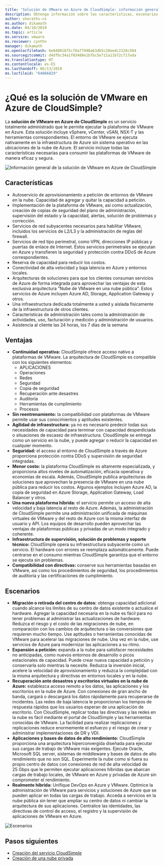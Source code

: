 ```yaml
---
title: 'Solución de VMware en Azure de CloudSimple: información general'
description: Obtenga información sobre las características, escenarios y ventajas de la solución de VMware en Azure del servicio CloudSimple.
author: sharaths-cs
ms.author: dikamath
ms.date: 04/10/2019
ms.topic: article
ms.service: vmware
ms.reviewer: cynthn
manager: dikamath
ms.openlocfilehash: 6e84801875cf0a77990a63db5c28eedc2128c504
ms.sourcegitcommit: d4dfbc34a1f03488e1b7bc5e711a11b72c717ada
ms.translationtype: HT
ms.contentlocale: es-ES
ms.lasthandoff: 06/13/2019
ms.locfileid: "64866829"
---
```

# <a name="what-is-vmware-solution-on-azure-by-cloudsimple"></a>¿Qué es la solución de VMware en Azure de CloudSimple?

La **solución de VMware en Azure de CloudSimple** es un servicio totalmente administrado que le permite ejecutar la plataforma de VMware en Azure. Esta solución incluye vSphere, vCenter, vSAN, NSX-T y las herramientas correspondientes.
El entorno de VMware se ejecuta nativamente en la infraestructura de Azure sin sistema operativo en las ubicaciones de la nube de Azure. El servicio incluye todas las características necesarias para consumir las plataformas de VMware de manera eficaz y segura.

![Información general de la solución de VMware en Azure de CloudSimple](media/azure-vmware-solution-by-cloudsimple.png)

## <a name="features"></a>Características

* Autoservicio de aprovisionamiento a petición de entornos de VMware en la nube. Capacidad de agregar y quitar la capacidad a petición.
* Implementación de la plataforma de VMware, así como actualización, creación de copias de seguridad del plano de administración, supervisión del estado y la capacidad, alertas, solución de problemas y corrección.
* Servicios de red subyacentes necesarios para habilitar VMware, incluidos los servicios de L2/L3 y la administración de reglas del firewall.
* Servicios de red tipo perimetral, como VPN, direcciones IP públicas y puertas de enlace de Internet. Estos servicios perimetrales se ejecutan en Azure y transfieren la seguridad y protección contra DDoS de Azure correspondientes.
* Reserva de capacidad para reducir los costos.
* Conectividad de alta velocidad y baja latencia en Azure y entornos locales.
* Arquitecturas de soluciones para que los clientes consuman servicios de Azure de forma integrada para aprovechar las ventajas de esta exclusiva arquitectura "Nube de VMware en una nube pública". Estos servicios de Azure incluyen Azure AD, Storage, Application Gateway y otros.
* Una infraestructura dedicada totalmente a usted y aislada físicamente de la infraestructura de otros clientes.
* Características de administración tales como la administración de actividades, uso, facturación y medición y administración de usuarios.
* Asistencia al cliente las 24 horas, los 7 días de la semana

## <a name="benefits"></a>Ventajas

* **Continuidad operativa:** CloudSimple ofrece acceso nativo a plataformas de VMware. La arquitectura de CloudSimple es compatible con los siguientes elementos:
  * APLICACIONES
  * Operaciones
  * Redes
  * Seguridad
  * Copia de seguridad
  * Recuperación ante desastres
  * Auditoría
  * Herramientas de cumplimiento
  * Procesos
* **Sin reentrenamiento:** la compatibilidad con plataformas de VMware permite usar sus conocimientos y aptitudes existentes.
* **Agilidad de infraestructura:** ya no es necesario predecir todas sus necesidades de capacidad para terminar con capacidad desperdiciada o situaciones de escasez de infraestructura. CloudSimple se entrega como un servicio en la nube, y puede agregar o reducir la capacidad en cualquier momento.
* **Seguridad:** el acceso al entorno de CloudSimple a través de Azure proporciona protección contra DDoS y supervisión de seguridad integradas.
* **Menor costo:** la plataforma CloudSimple es altamente especializada, y proporciona altos niveles de automatización, eficacia operativa y economías de escala. Además, CloudSimple publica arquitecturas de soluciones que aprovechan la presencia de VMware en una nube pública para reducir los costos. Algunos ejemplos incluyen Azure AD, la copia de seguridad en Azure Storage, Application Gateway, Load Balancer y otros.
* **Una nueva plataforma híbrida:** el servicio permite un acceso de alta velocidad y baja latencia al resto de Azure. Además, la administración de CloudSimple permite una administración unificada de máquinas virtuales de VMware y del resto de Azure con la misma interfaz de usuario y API. Los equipos de desarrollo pueden aprovechar las ventajas de plataformas públicas y privadas de un modo integrado y coherente.
* **Infraestructura de supervisión, solución de problemas y soporte técnico:** CloudSimple opera su infraestructura subyacente como un servicio. El hardware con errores se reemplaza automáticamente. Puede centrarse en el consumo mientras CloudSimple garantiza que el entorno se ejecuta sin problemas.
* **Compatibilidad con directivas:** conserve sus herramientas basadas en VMware, así como los procedimientos de seguridad, los procedimientos de auditoría y las certificaciones de cumplimiento.

## <a name="scenarios"></a>Escenarios

* **Migración o retirada del centro de datos:** obtenga capacidad adicional cuando alcance los límites de su centro de datos existente o actualice el hardware. Agregar la capacidad necesaria en la nube es fácil para no tener problemas al administrar las actualizaciones de hardware. Reduzca el riesgo y el costo de las migraciones de nube, en comparación con los cambios de arquitectura o las conversiones que requieren mucho tiempo. Use aptitudes o herramientas conocidas de VMware para acelerar las migraciones de nube. Una vez en la nube, use servicios de Azure para modernizar las aplicaciones a su ritmo.
* **Expansión a petición:** expanda a la nube para satisfacer necesidades no anticipadas, como nuevos entornos de desarrollo o picos estacionales de capacidad. Puede crear nueva capacidad a petición y conservarla solo mientras la necesite. Reduzca la inversión inicial, acelere la velocidad de aprovisionamiento y reduzca la complejidad con la misma arquitectura y directivas en entornos locales y en la nube.
* **Recuperación ante desastres y escritorios virtuales en la nube de Azure:** establezca acceso remoto a los datos, las aplicaciones y los escritorios en la nube de Azure. Con conexiones de gran ancho de banda, cargará o descargará los datos rápidamente para recuperarse de incidentes. Las redes de baja latencia le proporcionan los tiempos de respuesta rápidos que los usuarios esperan de una aplicación de escritorio. Con CloudSimple, replicar todas las directivas y las redes en la nube es fácil mediante el portal de CloudSimple y las herramientas conocidas de VMware. La facilidad para realizar replicaciones y replicaciones reduce enormemente el esfuerzo y el riesgo de crear y administrar implementaciones de DR y VDI.
* **Aplicaciones y bases de datos de alto rendimiento:** CloudSimple proporciona una arquitectura hiperconvergida diseñada para ejecutar sus cargas de trabajo de VMware más exigentes. Ejecute Oracle, Microsoft SQL server, sistemas de middleware y bases de datos de alto rendimiento que no son SQL. Experimente la nube como si fuera su propio centro de datos con conexiones de red de alta velocidad de 25 Gbps que le permiten ejecutar aplicaciones híbridas que abarcan cargas de trabajo locales, de VMware en Azure y privadas de Azure sin comprometer el rendimiento.
* **Realmente híbrida:** Unifique DevOps en Azure y VMware. Optimice la administración de VMware para servicios y soluciones de Azure que se pueden aplicar en todas las cargas de trabajo. Acceda a servicios en la nube pública sin tener que ampliar su centro de datos ni cambiar la arquitectura de sus aplicaciones. Centralice las identidades, las directivas de control de acceso, el registro y la supervisión de aplicaciones de VMware en Azure.

![Escenarios](media/cloudsimple-scenarios.png)

## <a name="next-steps"></a>Pasos siguientes

* [Creación del servicio CloudSimple](quickstart-create-cloudsimple-service.md)
* [Creación de una nube privada](quickstart-create-private-cloud.md)